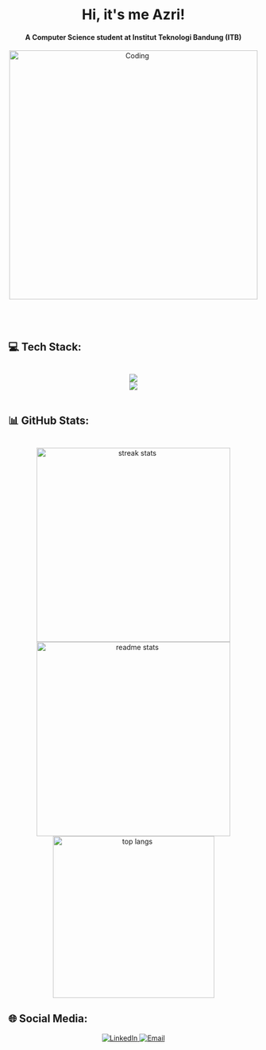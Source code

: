 <h1 align= "center"> Hi, it's me Azri!</h1>
<h4 align="center">A Computer Science student at Institut Teknologi Bandung (ITB)</h4>

<div align="center">
  <img align="center" alt="Coding" width="500" src="https://i.pinimg.com/originals/8a/99/92/8a9992b3c8c037a61a2899b775eba9bb.gif">
</div>
<br clear="both"><br>

<br>
<h2 align="left"> 💻 Tech Stack: </h2>
<br/>
<div align="center">
  <a href="https://skillicons.dev">
    <img src="https://skillicons.dev/icons?i=python,c,cpp,cs" /> <br>
    <img src="https://skillicons.dev/icons?i=github,html,css,vscode,figma,git,unity,ubuntu" />
  </a>
</div>
<br>
<h2 align="left"> 📊 GitHub Stats: </h2>
<br>
<div align="center">
  <img width=390 src="https://streak-stats.demolab.com/?user=AzriVz&count_private=true&theme=cobalt&border_radius=10" alt="streak stats"/>
  <img width=390 src="https://github-readme-stats.vercel.app/api?username=AzriVz&count_private=true&show_icons&theme=cobalt&rank_icon=github&border_radius=10" alt="readme stats" />
  <br/>
  <img width=325 align="center" src="https://github-readme-stats.vercel.app/api/top-langs/?username=AzriVz&hide=HTML&langs_count=5&layout=compact&theme=cobalt&border_radius=10&size_weight=0.5&count_weight=0.5&exclude_repo=github-readme-stats" alt="top langs" />
</div>

<h2 align="left"> 🌐 Social Media: </h2>
<div align="center">
  <a href="https://www.linkedin.com/in/azriarzaq/">
    <img src="https://img.shields.io/badge/LinkedIn-0077B5?style=for-the-badge&logo=linkedin&logoColor=white" alt="LinkedIn"/>
  </a>
  <a href="mailto:azri.pohan@gmail.com">
    <img src="https://img.shields.io/badge/Email-D14836?style=for-the-badge&logo=gmail&logoColor=white" alt="Email"/>
  </a>
</div>

